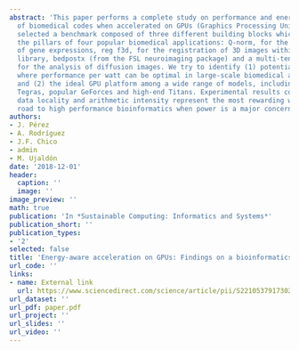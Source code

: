 ```yaml
---
abstract: 'This paper performs a complete study on performance and energy efficiency
  of biomedical codes when accelerated on GPUs (Graphics Processing Units). We have
  selected a benchmark composed of three different building blocks which constitute
  the pillars of four popular biomedical applications: Q-norm, for the quantile normalization
  of gene expressions, reg f3d, for the registration of 3D images within the NiftyReg
  library, bedpostx (from the FSL neuroimaging package) and a multi-tensor tractography
  for the analysis of diffusion images. We try to identify (1) potential scenarios
  where performance per watt can be optimal in large-scale biomedical applications,
  and (2) the ideal GPU platform among a wide range of models, including low power
  Tegras, popular GeForces and high-end Titans. Experimental results conclude that
  data locality and arithmetic intensity represent the most rewarding ways on the
  road to high performance bioinformatics when power is a major concern.'
authors:
- J. Pérez
- A. Rodríguez
- J.F. Chico
- admin
- M. Ujaldón
date: '2018-12-01'
header:
  caption: ''
  image: ''
image_preview: ''
math: true
publication: 'In *Sustainable Computing: Informatics and Systems*'
publication_short: ''
publication_types:
- '2'
selected: false
title: 'Energy-aware acceleration on GPUs: Findings on a bioinformatics benchmark'
url_code: ''
links:
- name: External link
  url: https://www.sciencedirect.com/science/article/pii/S2210537917302822
url_dataset: ''
url_pdf: paper.pdf
url_project: ''
url_slides: ''
url_video: ''
---
```


